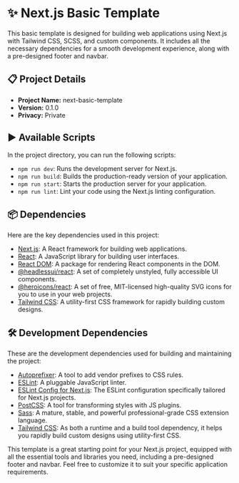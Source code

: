 # ✨ Next.js Basic Template

This basic template is designed for building web applications using Next.js with Tailwind CSS, SCSS, and custom components. It includes all the necessary dependencies for a smooth development experience, along with a pre-designed footer and navbar.

## 📋 Project Details

- **Project Name:** next-basic-template
- **Version:** 0.1.0
- **Privacy:** Private

## ▶️ Available Scripts

In the project directory, you can run the following scripts:

- `npm run dev`: Runs the development server for Next.js.
- `npm run build`: Builds the production-ready version of your application.
- `npm run start`: Starts the production server for your application.
- `npm run lint`: Lint your code using the Next.js linting configuration.

## 📦 Dependencies

Here are the key dependencies used in this project:

- [Next.js](https://nextjs.org/): A React framework for building web applications.
- [React](https://reactjs.org/): A JavaScript library for building user interfaces.
- [React DOM](https://reactjs.org/docs/react-dom.html): A package for rendering React components in the DOM.
- [@headlessui/react](https://github.com/tailwindlabs/headlessui): A set of completely unstyled, fully accessible UI components.
- [@heroicons/react](https://github.com/tailwindlabs/heroicons): A set of free, MIT-licensed high-quality SVG icons for you to use in your web projects.
- [Tailwind CSS](https://tailwindcss.com/): A utility-first CSS framework for rapidly building custom designs.

## 🛠 Development Dependencies

These are the development dependencies used for building and maintaining the project:

- [Autoprefixer](https://autoprefixer.github.io/): A tool to add vendor prefixes to CSS rules.
- [ESLint](https://eslint.org/): A pluggable JavaScript linter.
- [ESLint Config for Next.js](https://github.com/vercel/next.js/tree/canary/packages/eslint-config-next): The ESLint configuration specifically tailored for Next.js projects.
- [PostCSS](https://postcss.org/): A tool for transforming styles with JS plugins.
- [Sass](https://sass-lang.com/): A mature, stable, and powerful professional-grade CSS extension language.
- [Tailwind CSS](https://tailwindcss.com/): As both a runtime and a build tool dependency, it helps you rapidly build custom designs using utility-first CSS.

This template is a great starting point for your Next.js project, equipped with all the essential tools and libraries you need, including a pre-designed footer and navbar. Feel free to customize it to suit your specific application requirements.
